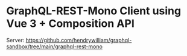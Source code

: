 # GraphQL-REST-Mono Client using Vue 3 + Composition API

Server:
https://github.com/hendrywilliam/graphql-sandbox/tree/main/graphql-rest-mono
